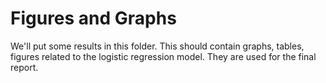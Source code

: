 # Figures and Graphs

We'll put some results in this folder. This should contain graphs, tables, figures related to the logistic regression model. They are used for the final report.
